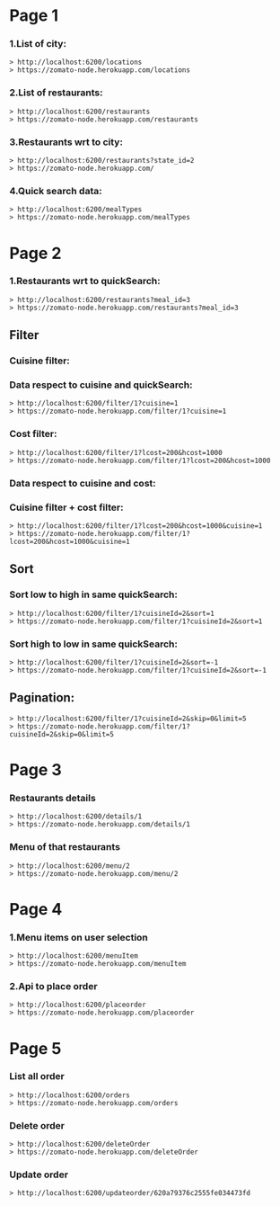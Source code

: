# Page 1
### 1.List of city:
    > http://localhost:6200/locations
    > https://zomato-node.herokuapp.com/locations
### 2.List of restaurants:
    > http://localhost:6200/restaurants
    > https://zomato-node.herokuapp.com/restaurants
### 3.Restaurants wrt to city:
    > http://localhost:6200/restaurants?state_id=2
    > https://zomato-node.herokuapp.com/
### 4.Quick search data:
    > http://localhost:6200/mealTypes
    > https://zomato-node.herokuapp.com/mealTypes

# Page 2
### 1.Restaurants wrt to quickSearch:
    > http://localhost:6200/restaurants?meal_id=3
    > https://zomato-node.herokuapp.com/restaurants?meal_id=3
## Filter
### Cuisine filter:
### Data respect to cuisine and quickSearch:
    > http://localhost:6200/filter/1?cuisine=1
    > https://zomato-node.herokuapp.com/filter/1?cuisine=1
### Cost filter:
    > http://localhost:6200/filter/1?lcost=200&hcost=1000
    > https://zomato-node.herokuapp.com/filter/1?lcost=200&hcost=1000
### Data respect to cuisine and cost:
### Cuisine filter + cost filter:
    > http://localhost:6200/filter/1?lcost=200&hcost=1000&cuisine=1
    > https://zomato-node.herokuapp.com/filter/1?lcost=200&hcost=1000&cuisine=1

## Sort
### Sort low to high in same quickSearch:
    > http://localhost:6200/filter/1?cuisineId=2&sort=1
    > https://zomato-node.herokuapp.com/filter/1?cuisineId=2&sort=1
### Sort high to low in same quickSearch:
    > http://localhost:6200/filter/1?cuisineId=2&sort=-1
    > https://zomato-node.herokuapp.com/filter/1?cuisineId=2&sort=-1 
## Pagination:
    > http://localhost:6200/filter/1?cuisineId=2&skip=0&limit=5
    > https://zomato-node.herokuapp.com/filter/1?cuisineId=2&skip=0&limit=5

# Page 3
### Restaurants details
    > http://localhost:6200/details/1
    > https://zomato-node.herokuapp.com/details/1
### Menu of that restaurants
    > http://localhost:6200/menu/2
    > https://zomato-node.herokuapp.com/menu/2

# Page 4
### 1.Menu items on user selection
    > http://localhost:6200/menuItem
    > https://zomato-node.herokuapp.com/menuItem
### 2.Api to place order
    > http://localhost:6200/placeorder
    > https://zomato-node.herokuapp.com/placeorder

# Page 5
### List all order
    > http://localhost:6200/orders 
    > https://zomato-node.herokuapp.com/orders
### Delete order 
    > http://localhost:6200/deleteOrder
    > https://zomato-node.herokuapp.com/deleteOrder
### Update order
    > http://localhost:6200/updateorder/620a79376c2555fe034473fd

